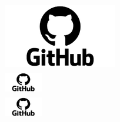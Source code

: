 ![Github_Logo](./github.png)  

<img src="./github.png" width="100px" height="50px" title="Github_Logo"/>

<img src="./github.png" width="100px" height="50px" title="Github_Logo"></img>
